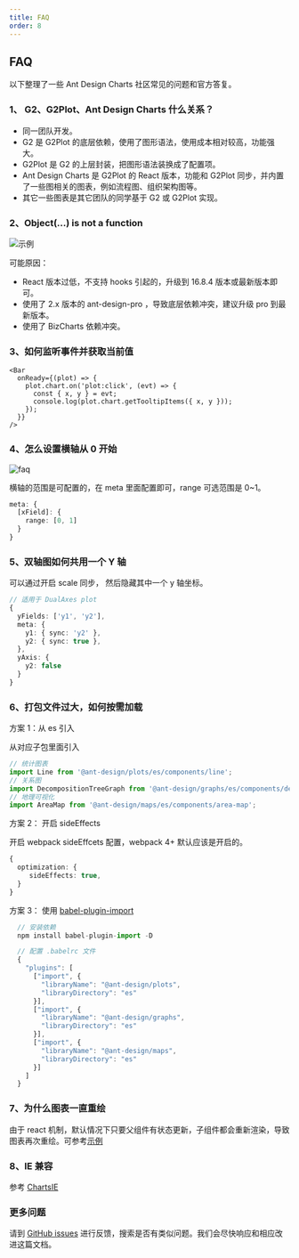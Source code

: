 ```yaml
---
title: FAQ
order: 8
---
```


## FAQ

以下整理了一些 Ant Design Charts 社区常见的问题和官方答复。

### 1、 G2、G2Plot、Ant Design Charts 什么关系？

- 同一团队开发。
- G2 是 G2Plot 的底层依赖，使用了图形语法，使用成本相对较高，功能强大。
- G2Plot 是 G2 的上层封装，把图形语法装换成了配置项。
- Ant Design Charts 是 G2Plot 的 React 版本，功能和 G2Plot 同步，并内置了一些图相关的图表，例如流程图、组织架构图等。
- 其它一些图表是其它团队的同学基于 G2 或 G2Plot 实现。

### 2、Object(...) is not a function

<img src="https://gw.alipayobjects.com/mdn/rms_d314dd/afts/img/A*GnrEQZUVa5AAAAAAAAAAAAAAARQnAQ" alt="示例" />

可能原因：

- React 版本过低，不支持 hooks 引起的，升级到 16.8.4 版本或最新版本即可。
- 使用了 2.x 版本的 ant-design-pro ，导致底层依赖冲突，建议升级 pro 到最新版本。
- 使用了 BizCharts 依赖冲突。

### 3、如何监听事件并获取当前值

```tsx | pure
<Bar
  onReady={(plot) => {
    plot.chart.on('plot:click', (evt) => {
      const { x, y } = evt;
      console.log(plot.chart.getTooltipItems({ x, y }));
    });
  }}
/>
```

### 4、怎么设置横轴从 0 开始

<img src="https://gw.alipayobjects.com/mdn/rms_d314dd/afts/img/A*NAvlTZ66qzMAAAAAAAAAAAAAARQnAQ" alt="faq">

横轴的范围是可配置的，在 meta 里面配置即可，range 可选范围是 0~1。

```ts
meta: {
  [xField]: {
    range: [0, 1]
  }
}
```

### 5、双轴图如何共用一个 Y 轴

可以通过开启 scale 同步， 然后隐藏其中一个 y 轴坐标。

```ts
// 适用于 DualAxes plot
{
  yFields: ['y1', 'y2'],
  meta: {
    y1: { sync: 'y2' },
    y2: { sync: true },
  },
  yAxis: {
    y2: false
  }
}
```

### 6、打包文件过大，如何按需加载

方案 1：从 es 引入

从对应子包里面引入

```ts
// 统计图表
import Line from '@ant-design/plots/es/components/line';
// 关系图
import DecompositionTreeGraph from '@ant-design/graphs/es/components/decomposition-tree-graph';
// 地理可视化
import AreaMap from '@ant-design/maps/es/components/area-map';
```

方案 2： 开启 sideEffects

开启 webpack sideEffcets 配置，webpack 4+ 默认应该是开启的。

```ts
{
  optimization: {
     sideEffects: true,
  }
}
```

方案 3： 使用 [babel-plugin-import](https://github.com/ant-design/babel-plugin-import)

```ts
  // 安装依赖
  npm install babel-plugin-import -D

  // 配置 .babelrc 文件
  {
    "plugins": [
      ["import", {
        "libraryName": "@ant-design/plots",
        "libraryDirectory": "es"
      }],
      ["import", {
        "libraryName": "@ant-design/graphs",
        "libraryDirectory": "es"
      }],
      ["import", {
        "libraryName": "@ant-design/maps",
        "libraryDirectory": "es"
      }]
    ]
  }
```

### 7、为什么图表一直重绘

由于 react 机制，默认情况下只要父组件有状态更新，子组件都会重新渲染，导致图表再次重绘。可参考[示例](https://codesandbox.io/s/pedantic-lucy-tylzl?file=/App.tsx)

### 8、IE 兼容

参考 [ChartsIE](https://github.com/lxfu1/charts-ie)

### 更多问题

请到 [GitHub issues](https://github.com/ant-design/ant-design-charts/issues) 进行反馈，搜索是否有类似问题。我们会尽快响应和相应改进这篇文档。
